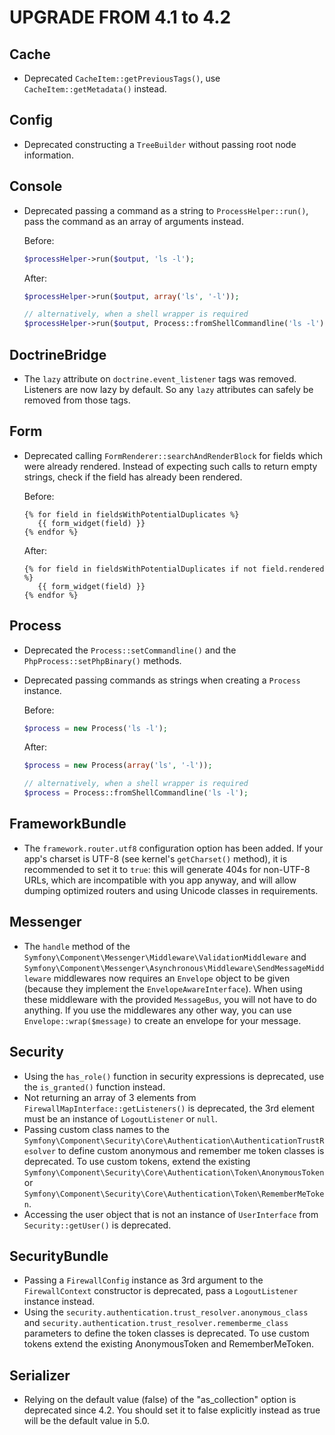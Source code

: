 UPGRADE FROM 4.1 to 4.2
=======================

Cache
-----

 * Deprecated `CacheItem::getPreviousTags()`, use `CacheItem::getMetadata()` instead.

Config
------

 * Deprecated constructing a `TreeBuilder` without passing root node information.

Console
-------

 * Deprecated passing a command as a string to `ProcessHelper::run()`,
   pass the command as an array of arguments instead.

   Before:
   ```php
   $processHelper->run($output, 'ls -l');
   ```

   After:
   ```php
   $processHelper->run($output, array('ls', '-l'));

   // alternatively, when a shell wrapper is required
   $processHelper->run($output, Process::fromShellCommandline('ls -l'));
   ```

DoctrineBridge
--------------

 * The `lazy` attribute on `doctrine.event_listener` tags was removed.
   Listeners are now lazy by default. So any `lazy` attributes can safely be removed from those tags.

Form
----

 * Deprecated calling `FormRenderer::searchAndRenderBlock` for fields which were already rendered.
   Instead of expecting such calls to return empty strings, check if the field has already been rendered.
 
   Before:
   ```twig
   {% for field in fieldsWithPotentialDuplicates %}
      {{ form_widget(field) }}
   {% endfor %}
   ```
   
   After:
   ```twig
   {% for field in fieldsWithPotentialDuplicates if not field.rendered %}
      {{ form_widget(field) }}
   {% endfor %}
   ```

Process
-------

 * Deprecated the `Process::setCommandline()` and the `PhpProcess::setPhpBinary()` methods.
 * Deprecated passing commands as strings when creating a `Process` instance.

   Before:
   ```php
   $process = new Process('ls -l');
   ```

   After:
   ```php
   $process = new Process(array('ls', '-l'));

   // alternatively, when a shell wrapper is required
   $process = Process::fromShellCommandline('ls -l');
   ```

FrameworkBundle
---------------

 * The `framework.router.utf8` configuration option has been added. If your app's charset
   is UTF-8 (see kernel's `getCharset()` method), it is recommended to set it to `true`:
   this will generate 404s for non-UTF-8 URLs, which are incompatible with you app anyway,
   and will allow dumping optimized routers and using Unicode classes in requirements.

Messenger
---------

 * The `handle` method of the `Symfony\Component\Messenger\Middleware\ValidationMiddleware` and `Symfony\Component\Messenger\Asynchronous\Middleware\SendMessageMiddleware` middlewares now requires an `Envelope` object to be given (because they implement the `EnvelopeAwareInterface`). When using these middleware with the provided `MessageBus`, you will not have to do anything. If you use the middlewares any other way, you can use `Envelope::wrap($message)` to create an envelope for your message.

Security
--------

 * Using the `has_role()` function in security expressions is deprecated, use the `is_granted()` function instead.
 * Not returning an array of 3 elements from `FirewallMapInterface::getListeners()` is deprecated, the 3rd element
   must be an instance of `LogoutListener` or `null`.
 * Passing custom class names to the
   `Symfony\Component\Security\Core\Authentication\AuthenticationTrustResolver` to define
   custom anonymous and remember me token classes is deprecated. To
   use custom tokens, extend the existing `Symfony\Component\Security\Core\Authentication\Token\AnonymousToken`
   or `Symfony\Component\Security\Core\Authentication\Token\RememberMeToken`.
 * Accessing the user object that is not an instance of `UserInterface` from `Security::getUser()` is deprecated.

SecurityBundle
--------------

 * Passing a `FirewallConfig` instance as 3rd argument to the `FirewallContext` constructor is deprecated,
   pass a `LogoutListener` instance instead.
 * Using the `security.authentication.trust_resolver.anonymous_class` and
   `security.authentication.trust_resolver.rememberme_class` parameters to define
   the token classes is deprecated. To use
   custom tokens extend the existing AnonymousToken and RememberMeToken.

Serializer
----------

 * Relying on the default value (false) of the "as_collection" option is deprecated since 4.2.
   You should set it to false explicitly instead as true will be the default value in 5.0.
